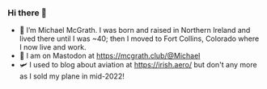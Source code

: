 ### Hi there 👋

- 🔭 I’m Michael McGrath. I was born and raised in Northern Ireland and lived there until I was ~40; then I moved to Fort Collins, Colorado where I now live and work.
- 💬 I am on Mastodon at https://mcgrath.club/@Michael
- 🛩️ I used to blog about aviation at https://irish.aero/ but don't any more as I sold my plane in mid-2022!

<!--
**mmcgrath/mmcgrath** is a ✨ _special_ ✨ repository because its `README.md` (this file) appears on your GitHub profile.

Here are some ideas to get you started:

- 🔭 I’m currently working on ...
- 🌱 I’m currently learning ...
- 👯 I’m looking to collaborate on ...
- 🤔 I’m looking for help with ...
- 💬 Ask me about ...
- 📫 How to reach me: ...
- 😄 Pronouns: ...
- ⚡ Fun fact: ...
-->
